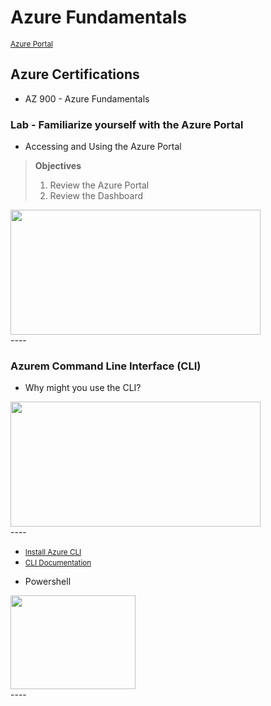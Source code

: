 # Azure Fundamentals
<small>[Azure Portal](https://portal.azure.com/#home)</small>

## Azure Certifications
- AZ 900 - Azure Fundamentals

### Lab - Familiarize yourself with the Azure Portal 
- Accessing and Using the Azure Portal
> __Objectives__
> 1. Review the Azure Portal
> 2. Review the Dashboard
<div>
<img src="https://user-images.githubusercontent.com/8760590/102720099-771c8580-42af-11eb-873c-0a3f1fed0826.png" width="400" height="200"/>
</div>
----

### Azurem Command Line Interface (CLI)
- Why might you use the CLI? 
<div>
<img src="https://user-images.githubusercontent.com/8760590/102720378-29088180-42b1-11eb-8b79-7a6c52d7b419.png" width="400" height="200"/>
</div>
----

+ <small>[Install Azure CLI](https://docs.microsoft.com/en-us/cli/azure/install-azure-cli?view=azure-cli-latest)</small>
+ <small>[CLI Documentation](https://docs.microsoft.com/en-us/cli/azure/)</small>

- Powershell
<div>
<img src="https://user-images.githubusercontent.com/8760590/102721202-9ec31c00-42b6-11eb-9faf-9d6f2760c07e.png" width="200" height="150"/>
</div>
----

